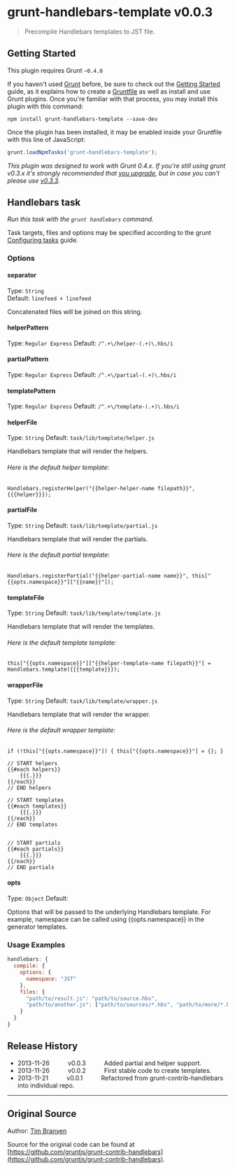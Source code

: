 # grunt-handlebars-template v0.0.3

> Precompile Handlebars templates to JST file.



## Getting Started
This plugin requires Grunt `~0.4.0`

If you haven't used [Grunt](http://gruntjs.com/) before, be sure to check out the [Getting Started](http://gruntjs.com/getting-started) guide, as it explains how to create a [Gruntfile](http://gruntjs.com/sample-gruntfile) as well as install and use Grunt plugins. Once you're familiar with that process, you may install this plugin with this command:

```shell
npm install grunt-handlebars-template --save-dev
```

Once the plugin has been installed, it may be enabled inside your Gruntfile with this line of JavaScript:

```js
grunt.loadNpmTasks('grunt-handlebars-template');
```

*This plugin was designed to work with Grunt 0.4.x. If you're still using grunt v0.3.x it's strongly recommended that [you upgrade](http://gruntjs.com/upgrading-from-0.3-to-0.4), but in case you can't please use [v0.3.3](https://github.com/gruntjs/grunt-handlebars-template/tree/grunt-0.3-stable).*



## Handlebars task
_Run this task with the `grunt handlebars` command._

Task targets, files and options may be specified according to the grunt [Configuring tasks](http://gruntjs.com/configuring-tasks) guide.
### Options

#### separator
Type: `String`  
Default: `linefeed + linefeed`

Concatenated files will be joined on this string.

#### helperPattern
Type: `Regular Express`
Default: `/^.+\/helper-(.+)\.hbs/i`

#### partialPattern
Type: `Regular Express`
Default: `/^.+\/partial-(.+)\.hbs/i`

#### templatePattern
Type: `Regular Express`
Default: `/^.+\/template-(.+)\.hbs/i`

#### helperFile
Type: `String`
Default: `task/lib/template/helper.js`

Handlebars template that will render the helpers.

###### Here is the default helper template:

	Handlebars.registerHelper("{{helper-helper-name filepath}}", {{{helper}}});

#### partialFile
Type: `String`
Default: `task/lib/template/partial.js`

Handlebars template that will render the partials.

###### Here is the default partial template:

	Handlebars.registerPartial("{{helper-partial-name name}}", this["{{opts.namespace}}"]["{{name}}"]);

#### templateFile
Type: `String`
Default: `task/lib/template/template.js`

Handlebars template that will render the templates.

###### Here is the default template template:

	this["{{opts.namespace}}"]["{{helper-template-name filepath}}"] = Handlebars.template({{{template}}});

#### wrapperFile
Type: `String`
Default: `task/lib/template/wrapper.js`

Handlebars template that will render the wrapper.

###### Here is the default wrapper template:

	if (!this["{{opts.namespace}}"]) { this["{{opts.namespace}}"] = {}; }

	// START helpers
	{{#each helpers}}
		{{{.}}}
	{{/each}}
	// END helpers

	// START templates
	{{#each templates}}
		{{{.}}}
	{{/each}}
	// END templates


	// START partials
	{{#each partials}}
		{{{.}}}
	{{/each}}
	// END partials

#### opts
Type: `Object`
Default: 

Options that will be passed to the underlying Handlebars template. For example, namespace can be called using {{opts.namespace}} in the generator templates.

### Usage Examples

```js
handlebars: {
  compile: {
    options: {
      namespace: "JST"
    },
    files: {
      "path/to/result.js": "path/to/source.hbs",
      "path/to/another.js": ["path/to/sources/*.hbs", "path/to/more/*.hbs"]
    }
  }
}
```


## Release History

 * 2013-11-26   v0.0.3   Added partial and helper support.
 * 2013-11-26   v0.0.2   First stable code to create templates.
 * 2013-11-21   v0.0.1   Refactored from grunt-contrib-handlebars into individual repo.

---


## Original Source

Author: [Tim Branyen](http://tbranyen.com)

Source for the original code can be found at [https://github.com/gruntjs/grunt-contrib-handlebars](https://github.com/gruntjs/grunt-contrib-handlebars).